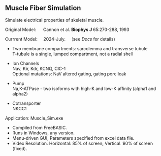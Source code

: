 ## Muscle Fiber Simulation
Simulate electrical properties of skeletal muscle.

Original Model: &nbsp;&nbsp;&nbsp;&nbsp; Cannon et al. **Biophys J** 65:270-288, 1993 <br>

Currrent Model: &nbsp;&nbsp;&nbsp; 2024-July. &nbsp;&nbsp;&nbsp; (see *Docs* for details)

- Two membrane compartments: sarcolemma and transverse tubule <br>
   T-tubule is a single, lumped compartment, not a radial shell <br>
   
- Ion Channels <br>
   Nav, Kir, Kdr, KCNQ, ClC-1 <br>
   Optional mutations: NaV altered gating, gating pore leak<br>
   
- Pump <br>
   Na,K-ATPase - two isoforms with high-K and low-K affinity (alpha1 and alpha2) <br>
    
- Cotransporter <br>
   NKCC1

Application:  Muscle_Sim.exe
- Compiled from FreeBASIC.
- Runs in Windows, any version.
- Menu-driven GUI, Parameters specified from excel data file.
- Video Resolution.  Horizontal: 85% of screen, Vertical: 90% of screen (fixed).
  
